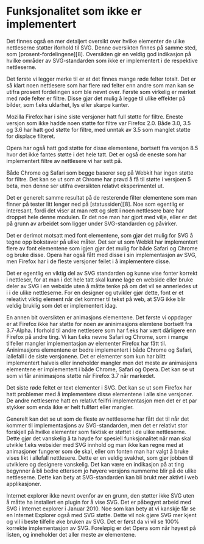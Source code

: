 
# Funksjonalitet som ikke er implementert #

Det finnes også en mer detaljert oversikt over hvilke elementer de ulike nettleserne
støtter iforhold til SVG. Denne oversikten finnes på samme sted, som [prosent-fordelingene][8].
Oversikten gir en veldig god indikasjon på hvilke områder av SVG-standarden som
ikke er implementert i de respektive nettleserne.

Det første vi legger merke til er at det finnes mange røde felter totalt. Det er så
klart noen nettlesere som har flere rød felter enn andre som man kan se utifra prosent
fordelingen som ble nevnt over. Første som virkelig er merket med røde felter er filtre.
Disse gjør det mulig å legge til ulike effekter på bilder, som f.eks uklarhet, lys eller
skarpe kanter.

Mozilla Firefox har i sine siste versjoner hatt full støtte for filtre. Eneste versjon
som ikke hadde noen støtte for filtre var Firefox 2.0. Både 3.0, 3.5 og 3.6 har hatt
god støtte for filtre, med unntak av 3.5 som manglet støtte for displace filteret.

Opera har også hatt god støtte for disse elementene, bortsett fra versjon 8.5 hvor det
ikke fantes støtte i det hele tatt. Det er også de eneste som har implementert filtre
av nettlesere vi har sett på.

Både Chrome og Safari som begge baserer seg på Webkit har ingen støtte for filtre. Det
kan se ut som at Chrome har prøvd å få til støtte i versjoen 5 beta, men denne ser
utifra oversikten relativt eksperimentel ut.

Det er generelt samme resultat på de resterende filter elementene som man finner på
tester litt lenger ned på [statussiden][8]. Noe som egentlig er interesant, fordi
det viser at man rett og slett i noen nettlesere bare har droppet hele denne modulen.
Er det noe man har gjort med vilje, eller er det på grunn av arbeidet som ligger
under SVG-standarden og påvirker.

Det er derimot motsatt med font elementene, som gjør det mulig for SVG å tegne opp
bokstaver på ulike måter. Det ser ut som Webkit har implementert flere av font
elementene som igjen gjør det mulig for både Safari og Chrome og bruke disse.
Opera har også fått med disse i sin implementasjon av SVG, men Firefox har i de
fleste versjoner feilet i å implementere disse.

Det er egentlig en viktig del av SVG standarden og kunne vise fonter korrekt i
nettleser, for at man i det hele tatt skal kunne lage en webside eller bruke
deler av SVG i en webside uten å måtte tenke på om det vil se annerledes ut i
i de ulike nettleserne. For en designer og utvikler gjør dette, font er et
releativt viktig element når det kommer til tekst på web, at SVG ikke blir
veldig bruklig som det er implementert idag.

En annen bit oversikten er animasjons elementene. Det første vi oppdager er at Firefox
ikke har støtte for noen av aninimasjons elemtene bortsett fra 3.7-Alpha. I forhold
til andre nettlesere som har f.eks har vært dårligere enn Firefox på andre ting.
Vi kan f.eks nevne Safari og Chrome, som i mange tilfeller mangler implementasjon av
elementer Firefox har fått til. Aninimasjons elementene er bedre implementert i både
Chrome og Safari, iallefall i de siste versjonene. Det er elementer som kun har blitt
implementert halveis eller inneholder mangler men det meste av animasjons elementene
er implementert i både Chrome, Safari og Opera. Det kan se ut som vi får aninimasjons
støtte når Firefox 3.7 når markedet.

Det siste røde feltet er text elementer i SVG. Det kan se ut som Firefox har hatt
problemer med å implementere disse elementene i alle sine versjoner. De andre
nettleserne hatt en relativt feilfri implementasjon men det er et par stykker som
enda ikke er helt fullført eller mangler.

Generelt kan det se ut som de fleste av nettleserne har fått det til når det kommer
til implementasjons av SVG-standarden, men det er relativt stor forskjell på
hvilke elementer som faktisk er støttet i de ulike nettleserne. Dette gjør det
vanskelig å ta høyde for spesiell funksjonalitet når man skal utvikle f.eks websider
med SVG innhold og man ikke kan regne med at animasjoner fungerer som de skal, eller
om fonten man har valgt å bruke vises likt i allefall nettlesere. Dette er en
veldig svakhet, som gjør jobben til utviklere og designere vanskelig. Det kan være
en indikasjon på at ting begynner å bli bedre ettersom jo høyere versjons nummerne
blir på de ulike nettleserne. Dette kan bety at SVG-standarden kan bli brukt
mer aktivt i web applikasjoner.

Internet explorer ikke nevnt ovenfor av en grunn, den støtter ikke SVG uten å
måtte ha installert en plugin for å vise SVG. Det er påbegynt arbeid med SVG
i Internet explorer i Januar 2010. Noe som kan bety at vi kanskje får se
en Internet Explorer også med SVG støtte. Dette vil nok gjøre SVG mer kjent og vil
i beste tilfelle øke bruken av SVG. Det er først da vi vil se 100% korrekte
implementasjon av SVG. Foreløpig er det Opera som når høyest på listen, og
inneholder det aller meste av elementene.


